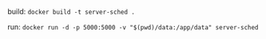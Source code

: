 build:
```docker build -t server-sched .```

run:
```docker run -d -p 5000:5000 -v "$(pwd)/data:/app/data" server-sched```
